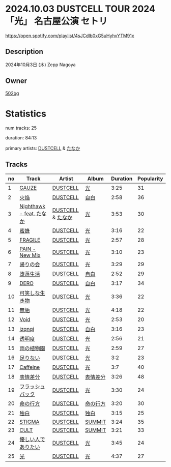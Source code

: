 # 2024.10.03 DUSTCELL TOUR 2024「光」 名古屋公演 セトリ 
https://open.spotify.com/playlist/4sJCdlb0xG5uHyhvYTM91x

## Description
2024年10月3日 (木) Zepp Nagoya

## Owner
[502bg](https://open.spotify.com/user/4woroafc3tx648l7zc8quofbf)

# Statistics
num tracks: 25

duration: 84:13

primary artists: [DUSTCELL](https://open.spotify.com/artist/6Rs4z6XgltEI01UlDlu98B) & [たなか](https://open.spotify.com/artist/77QLvMMKj7GtS11D1Q00jm)

## Tracks
| no | Track | Artist | Album | Duration | Popularity |
| -- | ----- | ------ | ----- | -------- | ---------- |
| 1 | [GAUZE](https://open.spotify.com/track/41tyHJJD71A3yhVenwE4dm) | [DUSTCELL](https://open.spotify.com/artist/6Rs4z6XgltEI01UlDlu98B) | [光](https://open.spotify.com/album/23cSUODF42rPa2NS3RQA6P) | 3:25 | 31 |
| 2 | [火焔](https://open.spotify.com/track/1DKR0lI9ACwoqAkQbDR5aP) | [DUSTCELL](https://open.spotify.com/artist/6Rs4z6XgltEI01UlDlu98B) | [自白](https://open.spotify.com/album/6vIxDmZrN7tYrp3BtgyRGl) | 2:58 | 36 |
| 3 | [Nighthawk - feat. たなか](https://open.spotify.com/track/6YJ5qnd6qiTOmsODivt9Ry) | [DUSTCELL](https://open.spotify.com/artist/6Rs4z6XgltEI01UlDlu98B) & [たなか](https://open.spotify.com/artist/77QLvMMKj7GtS11D1Q00jm) | [光](https://open.spotify.com/album/23cSUODF42rPa2NS3RQA6P) | 3:53 | 30 |
| 4 | [蜜蜂](https://open.spotify.com/track/5199603pHRw3aAsx0X5dXa) | [DUSTCELL](https://open.spotify.com/artist/6Rs4z6XgltEI01UlDlu98B) | [光](https://open.spotify.com/album/23cSUODF42rPa2NS3RQA6P) | 3:16 | 22 |
| 5 | [FRAGILE](https://open.spotify.com/track/0KYinRD4IV8G9G7EYGYY9J) | [DUSTCELL](https://open.spotify.com/artist/6Rs4z6XgltEI01UlDlu98B) | [光](https://open.spotify.com/album/23cSUODF42rPa2NS3RQA6P) | 2:57 | 28 |
| 6 | [PAIN - New Mix](https://open.spotify.com/track/7fYWMFfdueb1xo7HH6AfoD) | [DUSTCELL](https://open.spotify.com/artist/6Rs4z6XgltEI01UlDlu98B) | [光](https://open.spotify.com/album/23cSUODF42rPa2NS3RQA6P) | 3:10 | 23 |
| 7 | [帰りの会](https://open.spotify.com/track/1xp2tcnBLC05kwO2WLUzOP) | [DUSTCELL](https://open.spotify.com/artist/6Rs4z6XgltEI01UlDlu98B) | [光](https://open.spotify.com/album/23cSUODF42rPa2NS3RQA6P) | 3:29 | 29 |
| 8 | [堕落生活](https://open.spotify.com/track/50TKhNSHIP8uNpW57Z71xp) | [DUSTCELL](https://open.spotify.com/artist/6Rs4z6XgltEI01UlDlu98B) | [自白](https://open.spotify.com/album/6vIxDmZrN7tYrp3BtgyRGl) | 2:52 | 29 |
| 9 | [DERO](https://open.spotify.com/track/3Ybrga9KQ2ogK3BXvyKkQ8) | [DUSTCELL](https://open.spotify.com/artist/6Rs4z6XgltEI01UlDlu98B) | [自白](https://open.spotify.com/album/6vIxDmZrN7tYrp3BtgyRGl) | 3:17 | 34 |
| 10 | [可笑しな生き物](https://open.spotify.com/track/44C0NUUOyq8RyzGDBJuvNL) | [DUSTCELL](https://open.spotify.com/artist/6Rs4z6XgltEI01UlDlu98B) | [光](https://open.spotify.com/album/23cSUODF42rPa2NS3RQA6P) | 3:36 | 22 |
| 11 | [無垢](https://open.spotify.com/track/2VdRYBWhOKgod7qRnVA93E) | [DUSTCELL](https://open.spotify.com/artist/6Rs4z6XgltEI01UlDlu98B) | [光](https://open.spotify.com/album/23cSUODF42rPa2NS3RQA6P) | 4:18 | 22 |
| 12 | [Void](https://open.spotify.com/track/0FyazEifkT1NvUbBzN7n5W) | [DUSTCELL](https://open.spotify.com/artist/6Rs4z6XgltEI01UlDlu98B) | [光](https://open.spotify.com/album/23cSUODF42rPa2NS3RQA6P) | 2:53 | 20 |
| 13 | [izqnqi](https://open.spotify.com/track/7A8qRHXihHITYJ4KkIBoPU) | [DUSTCELL](https://open.spotify.com/artist/6Rs4z6XgltEI01UlDlu98B) | [自白](https://open.spotify.com/album/6vIxDmZrN7tYrp3BtgyRGl) | 3:16 | 23 |
| 14 | [透明度](https://open.spotify.com/track/2ncyjwKhI4c0rJ9Q8GYG5a) | [DUSTCELL](https://open.spotify.com/artist/6Rs4z6XgltEI01UlDlu98B) | [光](https://open.spotify.com/album/23cSUODF42rPa2NS3RQA6P) | 2:56 | 21 |
| 15 | [雨の植物園](https://open.spotify.com/track/2VUlxc8GKKdhKIkGx8f3cs) | [DUSTCELL](https://open.spotify.com/artist/6Rs4z6XgltEI01UlDlu98B) | [光](https://open.spotify.com/album/23cSUODF42rPa2NS3RQA6P) | 2:59 | 27 |
| 16 | [足りない](https://open.spotify.com/track/2blxpTJ9nkfYVZ9JZAEFY7) | [DUSTCELL](https://open.spotify.com/artist/6Rs4z6XgltEI01UlDlu98B) | [光](https://open.spotify.com/album/23cSUODF42rPa2NS3RQA6P) | 3:2 | 23 |
| 17 | [Caffeine](https://open.spotify.com/track/3aVqEq4X0ML5WAPQkFO4Zz) | [DUSTCELL](https://open.spotify.com/artist/6Rs4z6XgltEI01UlDlu98B) | [光](https://open.spotify.com/album/23cSUODF42rPa2NS3RQA6P) | 3:7 | 40 |
| 18 | [表情差分](https://open.spotify.com/track/4LO8CQz1adoWx0BbXopJb8) | [DUSTCELL](https://open.spotify.com/artist/6Rs4z6XgltEI01UlDlu98B) | [表情差分](https://open.spotify.com/album/2Y7SRpiQObxi8VlGjHACTe) | 3:26 | 48 |
| 19 | [フラッシュバック](https://open.spotify.com/track/1nzea8f2kSQAFEFvaDxVzg) | [DUSTCELL](https://open.spotify.com/artist/6Rs4z6XgltEI01UlDlu98B) | [光](https://open.spotify.com/album/23cSUODF42rPa2NS3RQA6P) | 3:30 | 24 |
| 20 | [命の行方](https://open.spotify.com/track/492GY9Jp8F8QK2eQfMDZXq) | [DUSTCELL](https://open.spotify.com/artist/6Rs4z6XgltEI01UlDlu98B) | [命の行方](https://open.spotify.com/album/02S9ytTyWvDtuZjDVOyxJY) | 3:20 | 30 |
| 21 | [独白](https://open.spotify.com/track/3fSPELU3WRxqXHOKUIfv4q) | [DUSTCELL](https://open.spotify.com/artist/6Rs4z6XgltEI01UlDlu98B) | [独白](https://open.spotify.com/album/1QYKQsta7dlCUsjpsnMqNp) | 3:15 | 25 |
| 22 | [STIGMA](https://open.spotify.com/track/7vZG6miDbBX0P99ORRGL0v) | [DUSTCELL](https://open.spotify.com/artist/6Rs4z6XgltEI01UlDlu98B) | [SUMMIT](https://open.spotify.com/album/2afXWQvMmgOxkThOk8TArW) | 3:24 | 35 |
| 23 | [CULT](https://open.spotify.com/track/1mmscHszkCTiykJ1V7AZlW) | [DUSTCELL](https://open.spotify.com/artist/6Rs4z6XgltEI01UlDlu98B) | [SUMMIT](https://open.spotify.com/album/2afXWQvMmgOxkThOk8TArW) | 3:21 | 33 |
| 24 | [優しい人でありたい](https://open.spotify.com/track/0etcgIMNPMWCkHr609tTg2) | [DUSTCELL](https://open.spotify.com/artist/6Rs4z6XgltEI01UlDlu98B) | [光](https://open.spotify.com/album/23cSUODF42rPa2NS3RQA6P) | 3:45 | 24 |
| 25 | [光](https://open.spotify.com/track/68lutc8nbR2KnnHkdjlx6j) | [DUSTCELL](https://open.spotify.com/artist/6Rs4z6XgltEI01UlDlu98B) | [光](https://open.spotify.com/album/23cSUODF42rPa2NS3RQA6P) | 4:37 | 27 |
        
